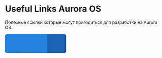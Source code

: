 Useful Links Aurora OS
===================

Полезные ссылки которые могут пригодиться для разработки на Aurora OS.

<a href="https://keygenqt.github.io/km-shop/">
    <img src="data/see-more.gif" width="200"/>
</a>